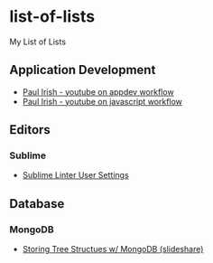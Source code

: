 # list-of-lists
My List of Lists

## Application Development 

* [Paul Irish - youtube on appdev workflow](https://www.youtube.com/watch?v=vDbbz-BdyYc)
* [Paul Irish - youtube on javascript workflow](https://www.youtube.com/watch?v=f7AU2Ozu8eo)


##  Editors
### Sublime

* [Sublime Linter User Settings](http://bl.ocks.org/bretdavidson/3189814)

## Database
### MongoDB

* [Storing Tree Structues w/ MongoDB (slideshare)](http://www.slideshare.net/voronenko/storing-tree-structures-with-mongodb)



